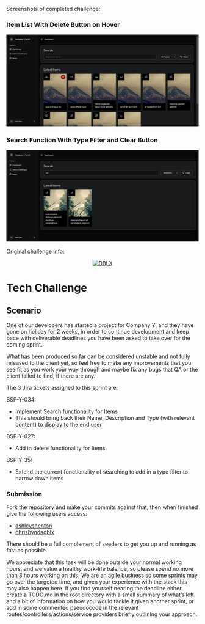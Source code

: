 Screenshots of completed challenge:

### Item List With Delete Button on Hover
![Item List With Delete Button on Hover](screenshots/screenshot_1.png)

### Search Function With Type Filter and Clear Button
![Item List With Delete Button on Hover](screenshots/screenshot_2.png)

Original challenge info:
<p align="center">
  <a href="https://dblx.co.uk" target="_blank">
    <picture>
      <source media="(prefers-color-scheme: dark)" srcset="https://raw.githubusercontent.com/dblx-dev/tech-challenge/HEAD/.github/logo-dark.svg">
      <source media="(prefers-color-scheme: light)" srcset="https://raw.githubusercontent.com/dblx-dev/tech-challenge/HEAD/.github/logo-light.svg">
      <img alt="DBLX" src="https://raw.githubusercontent.com/dblx-dev/tech-challenge/HEAD/.github/logo-light.svg" width="350" height="120" style="max-width: 100%;">
    </picture>
  </a>
</p>

# Tech Challenge

## Scenario

One of our developers has started a project for Company Y, and they have gone on holiday for 2 weeks, in order to continue development and keep pace with deliverable deadlines you have been asked to take over for the coming sprint.

What has been produced so far can be considered unstable and not fully released to the client yet, so feel free to make any improvements that you see fit as you work your way through and maybe fix any bugs that QA or the client failed to find, if there are any.

The 3 Jira tickets assigned to this sprint are:

BSP-Y-034:

- Implement Search functionality for Items
- This should bring back their Name, Description and Type (with relevant content) to display to the end user

BSP-Y-027:

- Add in delete functionality for Items

BSP-Y-35:

- Extend the current functionality of searching to add in a type filter to narrow down items

### Submission

Fork the repository and make your commits against that, then when finished give the following users access:

- [ashleyshenton](https://github.com/ashleyshenton)
- [chrishyndadblx](https://github.com/chrishyndadblx)

There should be a full complement of seeders to get you up and running as fast as possible.

We appreciate that this task will be done outside your normal working hours, and we value a healthy work-life balance, so please spend no more than 3 hours working on this.
We are an agile business so some sprints may go over the targeted time, and given your experience with the stack this may also happen here.
If you find yourself nearing the deadline either create a TODO.md in the root directory with a small summary of what’s left and a bit of information on how you would tackle it given another sprint,
or add in some commented pseudocode in the relevant routes/controllers/actions/service providers briefly outlining your approach.
